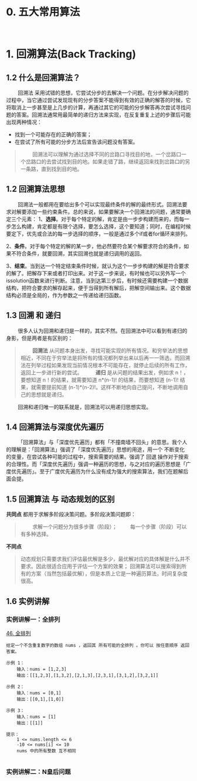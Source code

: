 
# 0. 五大常用算法


&emsp;
&emsp;
# 1. 回溯算法(Back Tracking)
## 1.2 什么是回溯算法？
&emsp;&emsp; 回溯法 采用试错的思想，它尝试分步的去解决一个问题。在分步解决问题的过程中，当它通过尝试发现现有的分步答案不能得到有效的正确的解答的时候，它将取消上一步甚至是上几步的计算，再通过其它的可能的分步解答再次尝试寻找问题的答案。回溯法通常用最简单的递归方法来实现，在反复重复上述的步骤后可能出现两种情况：
* 找到一个可能存在的正确的答案；
* 在尝试了所有可能的分步方法后宣告该问题没有答案。

> &emsp;&emsp; 回溯法可以理解为通过选择不同的岔路口寻找目的地，一个岔路口一个岔路口的去尝试找到目的地。如果走错了路，继续返回来找到岔路口的另一条路，直到找到目的地。
>

## 1.2 回溯算法思想
&emsp;&emsp; 回溯法一般都用在要给出多个可以实现最终条件的解的最终形式。回溯法要求对解要添加一些约束条件。总的来说，如果要解决一个回溯法的问题，通常要确定三个元素：
1、**选择**。对于每个特定的解，肯定是由一步步构建而来的，而每一步怎么构建，肯定都是有限个选择，要怎么选择，这个要知道；同时，在编程时候要定下，优先或合法的每一步选择的顺序，一般是通过多个if或者for循环来排列。

2、**条件**。对于每个特定的解的某一步，他必然要符合某个解要求符合的条件，如果不符合条件，就要回溯，其实回溯也就是递归调用的返回。

3、**结束**。当到达一个特定结束条件时候，就认为这个一步步构建的解是符合要求的解了。把解存下来或者打印出来。对于这一步来说，有时候也可以另外写一个issolution函数来进行判断。注意，当到达第三步后，有时候还需要构建一个数据结构，把符合要求的解存起来，便于当得到所有解后，把解空间输出来。这个数据结构必须是全局的，作为参数之一传递给递归函数。

## 1.3 回溯 和 递归
&emsp;&emsp; 很多人认为回溯和递归是一样的，其实不然。在回溯法中可以看到有递归的身影，但是两者是有区别的：
> &emsp;&emsp; **回溯法** 从问题本身出发，寻找可能实现的所有情况。和穷举法的思想相近，不同在于穷举法是将所有的情况都列举出来以后再一一筛选，而回溯法在列举过程如果发现当前情况根本不可能存在，就停止后续的所有工作，返回上一步进行新的尝试。
> &emsp;&emsp; **递归** 是从问题的结果出发，例如求 n！，要想知道 n！的结果，就需要知道 n*(n-1)! 的结果，而要想知道 (n-1)! 结果，就需要提前知道 (n-1)*(n-2)!。这样不断地向自己提问，不断地调用自己的思想就是递归。
> 
&emsp;&emsp; 回溯和递归唯一的联系就是，回溯法可以用递归思想实现。

## 1.4 回溯算法与深度优先遍历
&emsp;&emsp; 「回溯算法」与「深度优先遍历」都有「不撞南墙不回头」的意思。我个人的理解是：「回溯算法」强调了「深度优先遍历」思想的用途，用一个 不断变化 的变量，在尝试各种可能的过程中，搜索需要的结果。强调了 回退 操作对于搜索的合理性。而「深度优先遍历」强调一种遍历的思想，与之对应的遍历思想是「广度优先遍历」。至于广度优先遍历为什么没有成为强大的搜索算法，我们在题解后面会提。

## 1.5 回溯算法 与 动态规划的区别
**共同点**
都用于求解多阶段决策问题。多阶段决策问题即：
> &emsp;&emsp; 求解一个问题分为很多步骤（阶段）；
> &emsp;&emsp; 每一个步骤（阶段）可以有多种选择。
> 
**不同点**
> 动态规划只需要求我们评估最优解是多少，最优解对应的具体解是什么并不要求。因此很适合应用于评估一个方案的效果；
> 回溯算法可以搜索得到所有的方案（当然包括最优解），但是本质上它是一种遍历算法，时间复杂度很高。
> 

## 1.6 实例讲解
### 实例讲解一：全排列
[46. 全排列](https://leetcode.cn/problems/permutations/?envType=study-plan-v2&envId=top-100-liked)
```
给定一个不含重复数字的数组 nums ，返回其 所有可能的全排列 。你可以 按任意顺序 返回答案。

示例 1：
    输入：nums = [1,2,3]
    输出：[[1,2,3],[1,3,2],[2,1,3],[2,3,1],[3,1,2],[3,2,1]]

示例 2：
    输入：nums = [0,1]
    输出：[[0,1],[1,0]]

示例 3：
    输入：nums = [1]
    输出：[[1]]
 
提示：
    1 <= nums.length <= 6
    -10 <= nums[i] <= 10
    nums 中的所有整数 互不相同
```
```python

```

### 实例讲解二：N皇后问题
